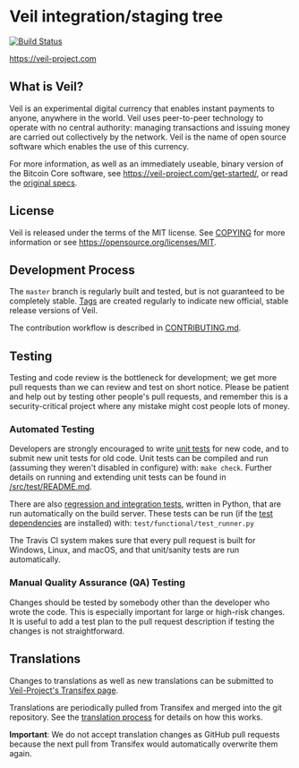 Veil integration/staging tree
=============================

[![Build Status](https://travis-ci.org/Veil-Project/veil.svg?branch=master)](https://travis-ci.org/Veil-Project/veil)

https://veil-project.com

What is Veil?
----------------

Veil is an experimental digital currency that enables instant payments to
anyone, anywhere in the world. Veil uses peer-to-peer technology to operate
with no central authority: managing transactions and issuing money are carried
out collectively by the network. Veil is the name of open source
software which enables the use of this currency.

For more information, as well as an immediately useable, binary version of
the Bitcoin Core software, see https://veil-project.com/get-started/, or read the
[original specs](https://veil-project.com/specs/).

License
-------

Veil is released under the terms of the MIT license. See [COPYING](COPYING) for more
information or see https://opensource.org/licenses/MIT.

Development Process
-------------------

The `master` branch is regularly built and tested, but is not guaranteed to be
completely stable. [Tags](https://github.com/Veil-Project/veil/tags) are created
regularly to indicate new official, stable release versions of Veil.

The contribution workflow is described in [CONTRIBUTING.md](CONTRIBUTING.md).

Testing
-------

Testing and code review is the bottleneck for development; we get more pull
requests than we can review and test on short notice. Please be patient and help out by testing
other people's pull requests, and remember this is a security-critical project where any mistake might cost people
lots of money.

### Automated Testing

Developers are strongly encouraged to write [unit tests](src/test/README.md) for new code, and to
submit new unit tests for old code. Unit tests can be compiled and run
(assuming they weren't disabled in configure) with: `make check`. Further details on running
and extending unit tests can be found in [/src/test/README.md](/src/test/README.md).

There are also [regression and integration tests](/test), written
in Python, that are run automatically on the build server.
These tests can be run (if the [test dependencies](/test) are installed) with: `test/functional/test_runner.py`

The Travis CI system makes sure that every pull request is built for Windows, Linux, and macOS, and that unit/sanity tests are run automatically.

### Manual Quality Assurance (QA) Testing

Changes should be tested by somebody other than the developer who wrote the
code. This is especially important for large or high-risk changes. It is useful
to add a test plan to the pull request description if testing the changes is
not straightforward.

Translations
------------

Changes to translations as well as new translations can be submitted to
[Veil-Project's Transifex page](https://www.transifex.com/projects/p/veil-project/).

Translations are periodically pulled from Transifex and merged into the git repository. See the
[translation process](doc/translation_process.md) for details on how this works.

**Important**: We do not accept translation changes as GitHub pull requests because the next
pull from Transifex would automatically overwrite them again.
